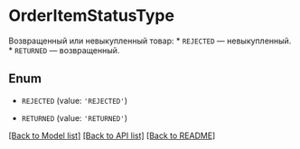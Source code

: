 # OrderItemStatusType

Возвращенный или невыкупленный товар:  * `REJECTED` — невыкупленный.  * `RETURNED` — возвращенный. 

## Enum

* `REJECTED` (value: `'REJECTED'`)

* `RETURNED` (value: `'RETURNED'`)

[[Back to Model list]](../README.md#documentation-for-models) [[Back to API list]](../README.md#documentation-for-api-endpoints) [[Back to README]](../README.md)


